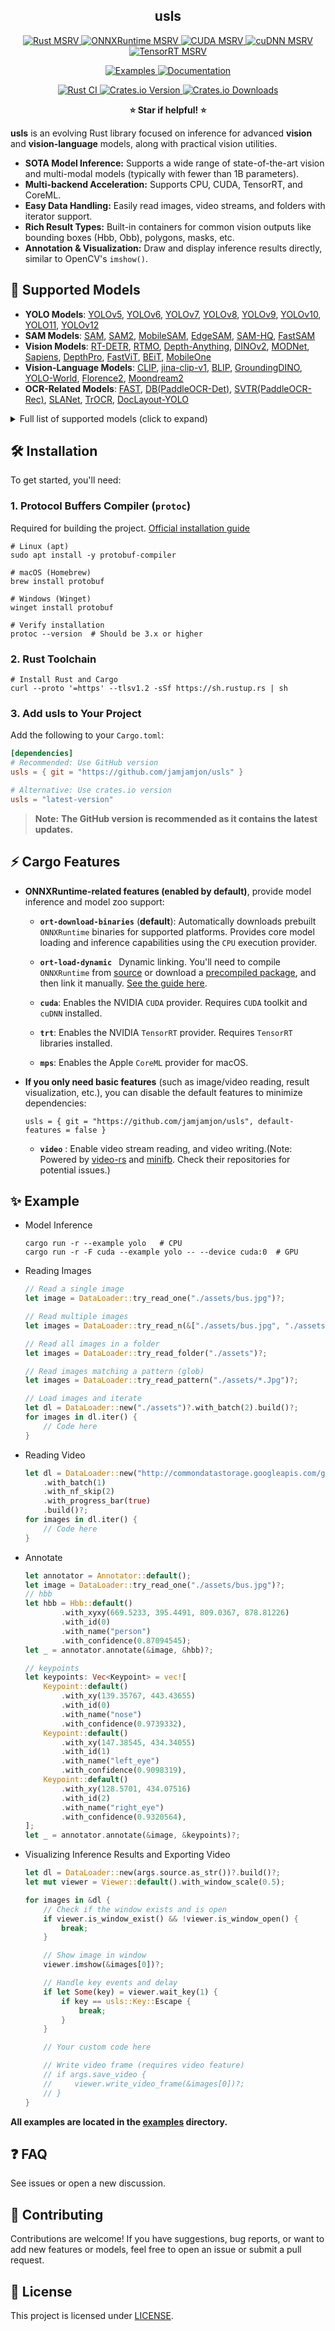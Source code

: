 <h2 align="center">usls</h2>
<p align="center">
    <!-- Rust MSRV -->
    <a href='https://crates.io/crates/usls'>
        <img src='https://img.shields.io/crates/msrv/usls-yellow?' alt='Rust MSRV'>
    </a>
    <!-- ONNXRuntime MSRV -->
    <a href='https://github.com/microsoft/onnxruntime/releases'>
        <img src='https://img.shields.io/badge/onnxruntime-%3E%3D%201.19.0-3399FF' alt='ONNXRuntime MSRV'>
    </a>
    <!-- CUDA MSRV -->
    <a href='https://developer.nvidia.com/cuda-toolkit-archive'>
        <img src='https://img.shields.io/badge/CUDA-%3E%3D%2012.0-green' alt='CUDA MSRV'>
    </a>
     <!-- cuDNN MSRV -->
    <a href='https://developer.nvidia.com/cudnn-downloads'>
        <img src='https://img.shields.io/badge/cuDNN-%3E%3D%209.0-green4' alt='cuDNN MSRV'>
    </a>
    <!-- TensorRT MSRV -->
    <a href='https://developer.nvidia.com/tensorrt'>
        <img src='https://img.shields.io/badge/TensorRT-%3E%3D%2012.0-0ABF53' alt='TensorRT MSRV'>
    </a>
</p>
<p align="center">
    <!-- Examples Link -->
    <a href="./examples">
        <img src="https://img.shields.io/badge/Examples-1A86FD?&logo=anki" alt="Examples">
    </a>
    <!-- Docs.rs Link -->
    <a href='https://docs.rs/usls'>
        <img src='https://img.shields.io/badge/Docs-usls-yellow?&logo=docs.rs&color=FFA200' alt='Documentation'>
    </a>
</p>
<p align="center">
    <!-- CI Badge -->
    <a href="https://github.com/jamjamjon/usls/actions/workflows/rust-ci.yml">
        <img src="https://github.com/jamjamjon/usls/actions/workflows/rust-ci.yml/badge.svg" alt="Rust CI">
    </a>
    <a href='https://crates.io/crates/usls'>
        <img src='https://img.shields.io/crates/v/usls.svg' alt='Crates.io Version'>
    </a>
    <!-- Crates.io Downloads -->
    <a href="https://crates.io/crates/usls">
        <img alt="Crates.io Downloads" src="https://img.shields.io/crates/d/usls?&color=946CE6">
    </a>
</p>
<p align="center">
    <strong>⭐️ Star if helpful! ⭐️</strong>
</p>

**usls** is an evolving Rust library focused on inference for advanced **vision** and **vision-language** models, along with practical vision utilities.

- **SOTA Model Inference:** Supports a wide range of state-of-the-art vision and multi-modal models (typically with fewer than 1B parameters).
- **Multi-backend Acceleration:** Supports CPU, CUDA, TensorRT, and CoreML.
- **Easy Data Handling:** Easily read images, video streams, and folders with iterator support.
- **Rich Result Types:** Built-in containers for common vision outputs like bounding boxes (Hbb, Obb), polygons, masks, etc.
- **Annotation & Visualization:** Draw and display inference results directly, similar to OpenCV's `imshow()`.


## 🧩 Supported Models

- **YOLO Models**: [YOLOv5](https://github.com/ultralytics/yolov5), [YOLOv6](https://github.com/meituan/YOLOv6), [YOLOv7](https://github.com/WongKinYiu/yolov7), [YOLOv8](https://github.com/ultralytics/ultralytics), [YOLOv9](https://github.com/WongKinYiu/yolov9), [YOLOv10](https://github.com/THU-MIG/yolov10), [YOLO11](https://github.com/ultralytics/ultralytics), [YOLOv12](https://github.com/sunsmarterjie/yolov12)
- **SAM Models**: [SAM](https://github.com/facebookresearch/segment-anything), [SAM2](https://github.com/facebookresearch/segment-anything-2), [MobileSAM](https://github.com/ChaoningZhang/MobileSAM), [EdgeSAM](https://github.com/chongzhou96/EdgeSAM), [SAM-HQ](https://github.com/SysCV/sam-hq), [FastSAM](https://github.com/CASIA-IVA-Lab/FastSAM)
- **Vision Models**: [RT-DETR](https://arxiv.org/abs/2304.08069), [RTMO](https://github.com/open-mmlab/mmpose/tree/main/projects/rtmo), [Depth-Anything](https://github.com/LiheYoung/Depth-Anything), [DINOv2](https://github.com/facebookresearch/dinov2), [MODNet](https://github.com/ZHKKKe/MODNet), [Sapiens](https://arxiv.org/abs/2408.12569), [DepthPro](https://github.com/apple/ml-depth-pro), [FastViT](https://github.com/apple/ml-fastvit), [BEiT](https://github.com/microsoft/unilm/tree/master/beit), [MobileOne](https://github.com/apple/ml-mobileone)
- **Vision-Language Models**: [CLIP](https://github.com/openai/CLIP), [jina-clip-v1](https://huggingface.co/jinaai/jina-clip-v1), [BLIP](https://arxiv.org/abs/2201.12086), [GroundingDINO](https://github.com/IDEA-Research/GroundingDINO), [YOLO-World](https://github.com/AILab-CVC/YOLO-World), [Florence2](https://arxiv.org/abs/2311.06242), [Moondream2](https://github.com/vikhyat/moondream/tree/main)
- **OCR-Related Models**: [FAST](https://github.com/czczup/FAST), [DB(PaddleOCR-Det)](https://arxiv.org/abs/1911.08947), [SVTR(PaddleOCR-Rec)](https://arxiv.org/abs/2205.00159), [SLANet](https://paddlepaddle.github.io/PaddleOCR/latest/algorithm/table_recognition/algorithm_table_slanet.html), [TrOCR](https://huggingface.co/microsoft/trocr-base-printed), [DocLayout-YOLO](https://github.com/opendatalab/DocLayout-YOLO)

<details>
<summary>Full list of supported models (click to expand)</summary>

| Model                                                                                                          | Task / Description                                                                                                           | Example                      | CoreML | CUDA<br />FP32 | CUDA<br />FP16 | TensorRT<br />FP32 | TensorRT<br />FP16 |
| -------------------------------------------------------------------------------------------------------------- | ---------------------------------------------------------------------------------------------------------------------------- | ---------------------------- | ------ | -------------- | -------------- | ------------------ | ------------------ |
| [BEiT](https://github.com/microsoft/unilm/tree/master/beit)                                                       | Image Classification                                                                                                         | [demo](examples/beit)           | ✅     | ✅             | ✅             |                    |                    |
| [ConvNeXt](https://github.com/facebookresearch/ConvNeXt)                                                          | Image Classification                                                                                                         | [demo](examples/convnext)       | ✅     | ✅             | ✅             |                    |                    |
| [FastViT](https://github.com/apple/ml-fastvit)                                                                    | Image Classification                                                                                                         | [demo](examples/fastvit)        | ✅     | ✅             | ✅             |                    |                    |
| [MobileOne](https://github.com/apple/ml-mobileone)                                                                | Image Classification                                                                                                         | [demo](examples/mobileone)      | ✅     | ✅             | ✅             |                    |                    |
| [DeiT](https://github.com/facebookresearch/deit)                                                                  | Image Classification                                                                                                         | [demo](examples/deit)           | ✅     | ✅             | ✅             |                    |                    |
| [DINOv2](https://github.com/facebookresearch/dinov2)                                                              | Vision Embedding                                                                                                            | [demo](examples/dinov2)         | ✅     | ✅             | ✅             | ✅                 | ✅                 |
| [YOLOv5](https://github.com/ultralytics/yolov5)                                                                   | Image Classification<br />Object Detection<br />Instance Segmentation                                                        | [demo](examples/yolo)           | ✅     | ✅             | ✅             | ✅                 | ✅                 |
| [YOLOv6](https://github.com/meituan/YOLOv6)                                                                       | Object Detection                                                                                                             | [demo](examples/yolo)           | ✅     | ✅             | ✅             | ✅                 | ✅                 |
| [YOLOv7](https://github.com/WongKinYiu/yolov7)                                                                    | Object Detection                                                                                                             | [demo](examples/yolo)           | ✅     | ✅             | ✅             | ✅                 | ✅                 |
| [YOLOv8<br />YOLO11](https://github.com/ultralytics/ultralytics)                                                  | Object Detection<br />Instance Segmentation<br />Image Classification<br />Oriented Object Detection<br />Keypoint Detection | [demo](examples/yolo)           | ✅     | ✅             | ✅             | ✅                 | ✅                 |
| [YOLOv9](https://github.com/WongKinYiu/yolov9)                                                                    | Object Detection                                                                                                             | [demo](examples/yolo)           | ✅     | ✅             | ✅             | ✅                 | ✅                 |
| [YOLOv10](https://github.com/THU-MIG/yolov10)                                                                     | Object Detection                                                                                                             | [demo](examples/yolo)           | ✅     | ✅             | ✅             | ✅                 | ✅                 |
| [YOLOv12](https://github.com/sunsmarterjie/yolov12)                                                                     | Object Detection                                                                                                             | [demo](examples/yolo)           | ✅     | ✅             | ✅             | ✅                 | ✅                 |
| [RT-DETR](https://github.com/lyuwenyu/RT-DETR)                                                                    | Object Detection                                                                                                             | [demo](examples/rtdetr)         | ✅     | ✅             | ✅             |                    |                    |
| [RF-DETR](https://github.com/roboflow/rf-detr)                                                                    | Object Detection                                                                                                             | [demo](examples/rfdetr)         | ✅     | ✅             | ✅             |                    |                    |
| [PP-PicoDet](https://github.com/PaddlePaddle/PaddleDetection/tree/release/2.8/configs/picodet)                    | Object Detection                                                                                                             | [demo](examples/picodet-layout) | ✅     | ✅             | ✅             |                    |                    |
| [DocLayout-YOLO](https://github.com/opendatalab/DocLayout-YOLO)                                                   | Object Detection                                                                                                             | [demo](examples/picodet-layout) | ✅     | ✅             | ✅             |                    |                    |
| [D-FINE](https://github.com/manhbd-22022602/D-FINE)                                                               | Object Detection                                                                                                             | [demo](examples/d-fine)         | ✅     | ✅             | ✅             |                    |                    |
| [DEIM](https://github.com/ShihuaHuang95/DEIM)                                                                     | Object Detection                                                                                                             | [demo](examples/deim)           | ✅     | ✅             | ✅             |                    |                    |
| [RTMO](https://github.com/open-mmlab/mmpose/tree/main/projects/rtmo)                                              | Keypoint Detection                                                                                                           | [demo](examples/rtmo)           | ✅     | ✅             | ✅             | ❌                 | ❌                 |
| [SAM](https://github.com/facebookresearch/segment-anything)                                                       | Segment Anything                                                                                                             | [demo](examples/sam)            | ✅     | ✅             | ✅             |                    |                    |
| [SAM2](https://github.com/facebookresearch/segment-anything-2)                                                    | Segment Anything                                                                                                             | [demo](examples/sam)            | ✅     | ✅             | ✅             |                    |                    |
| [MobileSAM](https://github.com/ChaoningZhang/MobileSAM)                                                           | Segment Anything                                                                                                             | [demo](examples/sam)            | ✅     | ✅             | ✅             |                    |                    |
| [EdgeSAM](https://github.com/chongzhou96/EdgeSAM)                                                                 | Segment Anything                                                                                                             | [demo](examples/sam)            | ✅     | ✅             | ✅             |                    |                    |
| [SAM-HQ](https://github.com/SysCV/sam-hq)                                                                         | Segment Anything                                                                                                             | [demo](examples/sam)            | ✅     | ✅             | ✅             |                    |                    |
| [FastSAM](https://github.com/CASIA-IVA-Lab/FastSAM)                                                               | Instance Segmentation                                                                                                        | [demo](examples/yolo)           | ✅     | ✅             | ✅             | ✅                 | ✅                 |
| [YOLO-World](https://github.com/AILab-CVC/YOLO-World)                                                             | Open-Set Detection With Language                                                                                             | [demo](examples/yolo)           | ✅     | ✅             | ✅             | ✅                 | ✅                 |
| [GroundingDINO](https://github.com/IDEA-Research/GroundingDINO)                                                   | Open-Set Detection With Language                                                                                             | [demo](examples/grounding-dino) | ✅     | ✅             | ✅             |                    |                    |
| [CLIP](https://github.com/openai/CLIP)                                                                            | Vision-Language Embedding                                                                                                    | [demo](examples/clip)           | ✅     | ✅             | ✅             | ❌                 | ❌                 |
| [jina-clip-v1](https://huggingface.co/jinaai/jina-clip-v1)                                                        | Vision-Language Embedding                                                                                                    | [demo](examples/clip)           | ✅     | ✅             | ✅             | ❌                 | ❌                 |
| [BLIP](https://github.com/salesforce/BLIP)                                                                        | Image Captioning                                                                                                             | [demo](examples/blip)           | ✅     | ✅             | ✅             | ❌                 | ❌                 |
| [DB(PaddleOCR-Det)](https://arxiv.org/abs/1911.08947)                                                             | Text Detection                                                                                                               | [demo](examples/db)             | ✅     | ✅             | ✅             | ✅                 | ✅                 |
| [FAST](https://github.com/czczup/FAST)                                                                            | Text Detection                                                                                                               | [demo](examples/fast)           | ✅     | ✅             | ✅             | ✅                 | ✅                 |
| [LinkNet](https://arxiv.org/abs/1707.03718)                                                                       | Text Detection                                                                                                               | [demo](examples/linknet)        | ✅     | ✅             | ✅             | ✅                 | ✅                 |
| [SVTR(PaddleOCR-Rec)](https://arxiv.org/abs/2205.00159)                                                           | Text Recognition                                                                                                             | [demo](examples/svtr)           | ✅     | ✅             | ✅             | ✅                 | ✅                 |
| [SLANet](https://paddlepaddle.github.io/PaddleOCR/latest/algorithm/table_recognition/algorithm_table_slanet.html) | Tabel Recognition                                                                                                            | [demo](examples/slanet)         | ✅     | ✅             | ✅             |                    |                    |
| [TrOCR](https://huggingface.co/microsoft/trocr-base-printed)                                                      | Text Recognition                                                                                                             | [demo](examples/trocr)          | ✅     | ✅             | ✅             |                    |                    |
| [YOLOPv2](https://arxiv.org/abs/2208.11434)                                                                       | Panoptic Driving Perception                                                                                                  | [demo](examples/yolop)          | ✅     | ✅             | ✅             | ✅                 | ✅                 |
| [DepthAnything v1<br />DepthAnything v2](https://github.com/LiheYoung/Depth-Anything)                             | Monocular Depth Estimation                                                                                                   | [demo](examples/depth-anything) | ✅     | ✅             | ✅             | ❌                 | ❌                 |
| [DepthPro](https://github.com/apple/ml-depth-pro)                                                                 | Monocular Depth Estimation                                                                                                   | [demo](examples/depth-pro)      | ✅     | ✅             | ✅             |                    |                    |
| [MODNet](https://github.com/ZHKKKe/MODNet)                                                                        | Image Matting                                                                                                                | [demo](examples/modnet)         | ✅     | ✅             | ✅             | ✅                 | ✅                 |
| [Sapiens](https://github.com/facebookresearch/sapiens/tree/main)                                                  | Foundation for Human Vision Models                                                                                           | [demo](examples/sapiens)        | ✅     | ✅             | ✅             |                    |                    |
| [Florence2](https://arxiv.org/abs/2311.06242)                                                                     | a Variety of Vision Tasks                                                                                                    | [demo](examples/florence2)      | ✅     | ✅             | ✅             |                    |                    |
| [Moondream2](https://github.com/vikhyat/moondream/tree/main)                                                      | Open-Set Object Detection<br />Open-Set Keypoints Detection<br />Image Caption<br />Visual Question Answering               | [demo](examples/moondream2)     | ✅     | ✅             | ✅             |                    |                    |
| [OWLv2](https://huggingface.co/google/owlv2-base-patch16-ensemble)                                                | Open-Set Object Detection                                                                                                    | [demo](examples/owlv2)          | ✅     | ✅             | ✅             |                    |                    |
| [SmolVLM(256M, 500M)](https://huggingface.co/HuggingFaceTB/SmolVLM-256M-Instruct)                                                | Visual Question Answering                                                                                                    | [demo](examples/smolvlm)          | ✅     | ✅             | ✅             |                    |                    |
| [RMBG(1.4, 2.0)](https://huggingface.co/briaai/RMBG-2.0)                                                | Image Segmentation Answering                                                                                                    | [demo](examples/rmbg)          | ✅     | ✅             | ✅             |                    |                    |

</details>


## 🛠️ Installation

To get started, you'll need:

### 1. Protocol Buffers Compiler (`protoc`)
Required for building the project. [Official installation guide](https://protobuf.dev/installation/)
```shell
# Linux (apt)
sudo apt install -y protobuf-compiler

# macOS (Homebrew)
brew install protobuf

# Windows (Winget)
winget install protobuf

# Verify installation
protoc --version  # Should be 3.x or higher
```

### 2. Rust Toolchain
```shell
# Install Rust and Cargo
curl --proto '=https' --tlsv1.2 -sSf https://sh.rustup.rs | sh
```

### 3. Add usls to Your Project
Add the following to your `Cargo.toml`:
```toml
[dependencies]
# Recommended: Use GitHub version
usls = { git = "https://github.com/jamjamjon/usls" }

# Alternative: Use crates.io version
usls = "latest-version"
```
> **Note:** **The GitHub version is recommended as it contains the latest updates.**

## ⚡ Cargo Features
- **ONNXRuntime-related features (enabled by default)**, provide model inference and model zoo support:
    - **`ort-download-binaries`**  (**default**): Automatically downloads prebuilt `ONNXRuntime` binaries for supported platforms. Provides core model loading and inference capabilities using the `CPU` execution provider.
    - **`ort-load-dynamic `** Dynamic linking. You'll need to compile `ONNXRuntime` from [source](https://github.com/microsoft/onnxruntime) or download a [precompiled package](https://github.com/microsoft/onnxruntime/releases), and then link it manually. [See the guide here](https://ort.pyke.io/setup/linking#dynamic-linking).
    
    - **`cuda`**: Enables the NVIDIA `CUDA` provider. Requires `CUDA` toolkit and `cuDNN` installed.
    - **`trt`**: Enables the NVIDIA `TensorRT` provider. Requires `TensorRT` libraries installed.
    - **`mps`**: Enables the Apple `CoreML` provider for macOS.

- **If you only need basic features** (such as image/video reading, result visualization, etc.), you can disable the default features to minimize dependencies:
    ```shell
    usls = { git = "https://github.com/jamjamjon/usls", default-features = false }
    ```
    - **`video`** : Enable video stream reading, and video writing.(Note: Powered by [video-rs](https://github.com/oddity-ai/video-rs) and [minifb](https://github.com/emoon/rust_minifb). Check their repositories for potential issues.)

## ✨ Example

- Model Inference
    ```shell
    cargo run -r --example yolo   # CPU
    cargo run -r -F cuda --example yolo -- --device cuda:0  # GPU
    ```

- Reading Images
    ```rust
    // Read a single image
    let image = DataLoader::try_read_one("./assets/bus.jpg")?;

    // Read multiple images
    let images = DataLoader::try_read_n(&["./assets/bus.jpg", "./assets/cat.png"])?;

    // Read all images in a folder
    let images = DataLoader::try_read_folder("./assets")?;

    // Read images matching a pattern (glob)
    let images = DataLoader::try_read_pattern("./assets/*.Jpg")?;

    // Load images and iterate
    let dl = DataLoader::new("./assets")?.with_batch(2).build()?;
    for images in dl.iter() {
        // Code here
    }
    ```

- Reading Video
    ```rust
    let dl = DataLoader::new("http://commondatastorage.googleapis.com/gtv-videos-bucket/sample/BigBuckBunny.mp4")?
        .with_batch(1)
        .with_nf_skip(2)
        .with_progress_bar(true)
        .build()?;
    for images in dl.iter() {
        // Code here
    }
    ```

- Annotate
    ```rust
    let annotator = Annotator::default();
    let image = DataLoader::try_read_one("./assets/bus.jpg")?;
    // hbb
    let hbb = Hbb::default()
            .with_xyxy(669.5233, 395.4491, 809.0367, 878.81226)
            .with_id(0)
            .with_name("person")
            .with_confidence(0.87094545);
    let _ = annotator.annotate(&image, &hbb)?;

    // keypoints
    let keypoints: Vec<Keypoint> = vec![
        Keypoint::default()
            .with_xy(139.35767, 443.43655)
            .with_id(0)
            .with_name("nose")
            .with_confidence(0.9739332),
        Keypoint::default()
            .with_xy(147.38545, 434.34055)
            .with_id(1)
            .with_name("left_eye")
            .with_confidence(0.9098319),
        Keypoint::default()
            .with_xy(128.5701, 434.07516)
            .with_id(2)
            .with_name("right_eye")
            .with_confidence(0.9320564),
    ];
    let _ = annotator.annotate(&image, &keypoints)?;
    ```


- Visualizing Inference Results and Exporting Video
    ```rust
    let dl = DataLoader::new(args.source.as_str())?.build()?;
    let mut viewer = Viewer::default().with_window_scale(0.5);

    for images in &dl {
        // Check if the window exists and is open
        if viewer.is_window_exist() && !viewer.is_window_open() {
            break;
        }

        // Show image in window
        viewer.imshow(&images[0])?;

        // Handle key events and delay
        if let Some(key) = viewer.wait_key(1) {
            if key == usls::Key::Escape {
                break;
            }
        }

        // Your custom code here

        // Write video frame (requires video feature)
        // if args.save_video {
        //     viewer.write_video_frame(&images[0])?;
        // }
    }
    ```

**All examples are located in the [examples](./examples/) directory.**

## ❓ FAQ
See issues or open a new discussion.

## 🤝 Contributing

Contributions are welcome! If you have suggestions, bug reports, or want to add new features or models, feel free to open an issue or submit a pull request.  


## 📜 License

This project is licensed under [LICENSE](LICENSE).
